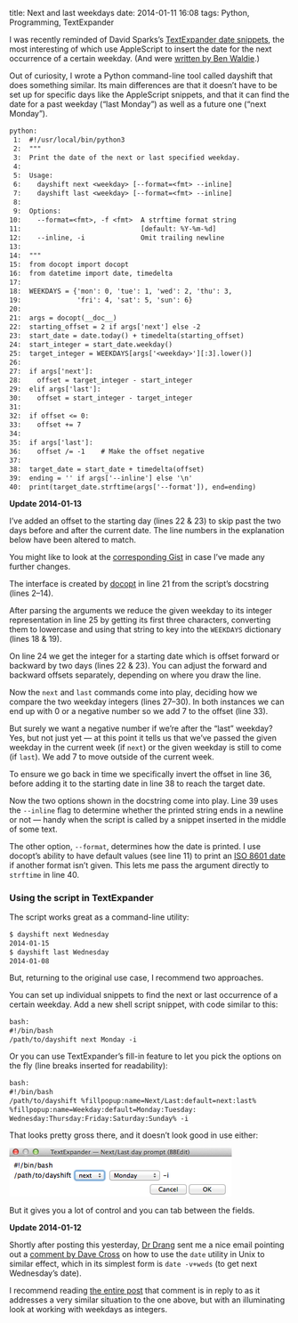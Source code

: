 title: Next and last weekdays
date: 2014-01-11 16:08
tags: Python, Programming, TextExpander

I was recently reminded of David Sparks’s [TextExpander date snippets][ds-dates], the most interesting of which use AppleScript to insert the date for the next occurrence of a certain weekday. (And were [written by Ben Waldie][bw].)

[ds-dates]: http://macsparky.com/blog/2013/5/text-expander-snippets-date-and-time
[bw]: http://www.tuaw.com/2013/01/21/mac-productivity-ten-textexpander-date-snippets/

Out of curiosity, I wrote a Python command-line tool called dayshift that does something similar. Its main differences are that it doesn’t have to be set up for specific days like the AppleScript snippets, and that it can find the date for a past weekday (“last Monday”) as well as a future one (“next Monday”).

    python:
     1:  #!/usr/local/bin/python3
     2:  """
     3:  Print the date of the next or last specified weekday.
     4:  
     5:  Usage:
     6:    dayshift next <weekday> [--format=<fmt> --inline]
     7:    dayshift last <weekday> [--format=<fmt> --inline]
     8:  
     9:  Options:
    10:    --format=<fmt>, -f <fmt>  A strftime format string
    11:                              [default: %Y-%m-%d]
    12:    --inline, -i              Omit trailing newline
    13:  
    14:  """
    15:  from docopt import docopt
    16:  from datetime import date, timedelta
    17:  
    18:  WEEKDAYS = {'mon': 0, 'tue': 1, 'wed': 2, 'thu': 3,
    19:              'fri': 4, 'sat': 5, 'sun': 6}
    20:  
    21:  args = docopt(__doc__)
    22:  starting_offset = 2 if args['next'] else -2
    23:  start_date = date.today() + timedelta(starting_offset)
    24:  start_integer = start_date.weekday()
    25:  target_integer = WEEKDAYS[args['<weekday>'][:3].lower()]
    26:  
    27:  if args['next']:
    28:    offset = target_integer - start_integer
    29:  elif args['last']:
    30:    offset = start_integer - target_integer
    31:  
    32:  if offset <= 0:
    33:    offset += 7
    34:  
    35:  if args['last']:
    36:    offset /= -1    # Make the offset negative
    37:  
    38:  target_date = start_date + timedelta(offset)
    39:  ending = '' if args['--inline'] else '\n'
    40:  print(target_date.strftime(args['--format']), end=ending)

<div class="sym-add flag flag-update" id="update_2014-01-13">
  <p><strong>Update <time>2014-01-13</time></strong></p>
  <p>I’ve added an offset to the starting day (lines 22 & 23) to skip past the two days before and after the current date. The line numbers in the explanation below have been altered to match.</p>
  <p>You might like to look at the <a href="https://gist.github.com/robjwells/8370699">corresponding Gist</a> in case I’ve made any further changes.</p>
</div>

The interface is created by [docopt][] in line 21 from the script’s docstring (lines 2–14).

[docopt]: http://docopt.org

After parsing the arguments we reduce the given weekday to its integer representation in line 25 by getting its first three characters, converting them to lowercase and using that string to key into the `WEEKDAYS` dictionary (lines 18 & 19).

On line 24 we get the integer for a starting date which is offset forward or backward by two days (lines 22 & 23). You can adjust the forward and backward offsets separately, depending on where you draw the line.

Now the `next` and `last` commands come into play, deciding how we compare the two weekday integers (lines 27–30). In both instances we can end up with 0 or a negative number so we add 7 to the offset (line 33).

But surely we want a negative number if we’re after the “last” weekday? Yes, but not just yet — at this point it tells us that we’ve passed the given weekday in the current week (if `next`) or the given weekday is still to come (if `last`). We add 7 to move outside of the current week.

To ensure we go back in time we specifically invert the offset in line 36, before adding it to the starting date in line 38 to reach the target date.

Now the two options shown in the docstring come into play. Line 39 uses the `--inline` flag to determine whether the printed string ends in a newline or not — handy when the script is called by a snippet inserted in the middle of some text.

The other option, `--format`, determines how the date is printed. I use docopt’s ability to have default values (see line 11) to print an [ISO 8601 date][iso] if another format isn’t given. This lets me pass the argument directly to `strftime` in line 40.

[iso]: http://en.wikipedia.org/wiki/ISO_8601

### Using the script in TextExpander

The script works great as a command-line utility:

    $ dayshift next Wednesday
    2014-01-15
    $ dayshift last Wednesday
    2014-01-08

But, returning to the original use case, I recommend two approaches.

You can set up individual snippets to find the next or last occurrence of a certain weekday. Add a new shell script snippet, with code similar to this:
    
    bash:
    #!/bin/bash
    /path/to/dayshift next Monday -i

Or you can use TextExpander’s fill-in feature to let you pick the options on the fly (line breaks inserted for readability):

    bash:
    #!/bin/bash
    /path/to/dayshift %fillpopup:name=Next/Last:default=next:last%
    %fillpopup:name=Weekday:default=Monday:Tuesday:
    Wednesday:Thursday:Friday:Saturday:Sunday% -i

That looks pretty gross there, and it doesn’t look good in use either:

![Screenshot of the dayshift fill-in TextExpander snippet](/images/2014-01-11_weekdaysfillin.png)

But it gives you a lot of control and you can tab between the fields.

<div class="sym-add flag flag-update" id="update_2014-01-12">
  <p><strong>Update <time>2014-01-12</time></strong></p>
  <p>Shortly after posting this yesterday, <a href="http://leancrew.com/all-this/">Dr Drang</a> sent me a nice email pointing out a <a href="http://www.leancrew.com/all-this/2012/09/eight-days-a-week/#comment-24659">comment by Dave Cross</a> on how to use the <code>date</code> utility in Unix to similar effect, which in its simplest form is <code>date -v+weds</code> (to get next Wednesday’s date).</p>
  <p>I recommend reading <a href="http://www.leancrew.com/all-this/2012/09/eight-days-a-week/">the entire post</a> that comment is in reply to as it addresses a very similar situation to the one above, but with an illuminating look at working with weekdays as integers.</p>
</div>
